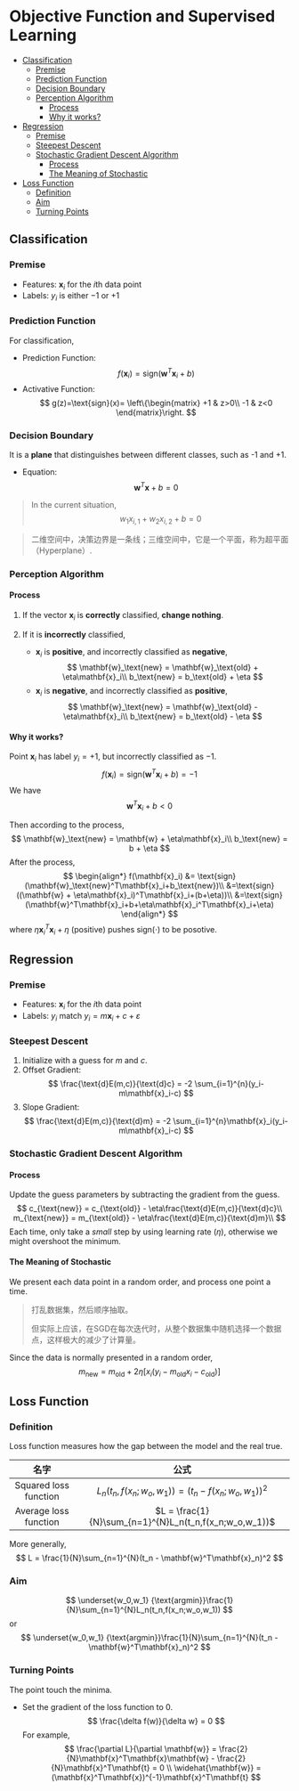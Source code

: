 # Objective Function and Supervised Learning
<!-- TOC -->
- [Classification](#classification)
  - [Premise](#premise)
  - [Prediction Function](#prediction-function)
  - [Decision Boundary](#decision-boundary)
  - [Perception Algorithm](#perception-algorithm)
    - [Process](#process)
    - [Why it works?](#why-it-works)
- [Regression](#regression)
  - [Premise](#premise-1)
  - [Steepest Descent](#steepest-descent)
  - [Stochastic Gradient Descent Algorithm](#stochastic-gradient-descent-algorithm)
    - [Process](#process-1)
    - [The Meaning of Stochastic](#the-meaning-of-stochastic)
- [Loss Function](#loss-function)
  - [Definition](#definition)
  - [Aim](#aim)
  - [Turning Points](#turning-points)
<!-- /TOC -->
## Classification
### Premise
* Features: $\mathbf{x}_i$ for the $i$th data point
* Labels: $y_i$ is either $-1$ or $+1$
### Prediction Function
For classification,
* Prediction Function:
$$
f(\mathbf{x}_i) = \text{sign}(\mathbf{w}^T\mathbf{x}_i+b)
$$
* Activative Function:
$$
g(z)=\text{sign}(x)=
\left\{\begin{matrix}
+1 & z>0\\
-1 &  z<0
\end{matrix}\right.
$$
### Decision Boundary
It is a **plane** that distinguishes between different classes, such as -1 and +1.
* Equation:
$$
\mathbf{w}^T\mathbf{x}+b=0
$$
> In the current situation,
> $$
> w_1x_{i,1}+w_2x_{i,2}+b=0
> $$

> 二维空间中，决策边界是一条线；三维空间中，它是一个平面，称为超平面（Hyperplane）.

### Perception Algorithm
#### Process
1. If the vector $\mathbf{x}_i$ is **correctly** classified, **change nothing**.

2. If it is **incorrectly** classified,
   * $\mathbf{x}_i$ is **positive**, and incorrectly classified as **negative**,
   $$
   \mathbf{w}_\text{new} = \mathbf{w}_\text{old} + \eta\mathbf{x}_i\\
   b_\text{new} = b_\text{old} + \eta
   $$
   * $\mathbf{x}_i$ is **negative**, and incorrectly classified as **positive**,
   $$
   \mathbf{w}_\text{new} = \mathbf{w}_\text{old} - \eta\mathbf{x}_i\\
   b_\text{new} = b_\text{old} - \eta
   $$
#### Why it works?
Point $\mathbf{x}_i$ has label $y_i=+1$, but incorrectly classified as $-1$.
$$
f(\mathbf{x}_i) = \text{sign}(\mathbf{w}^T\mathbf{x}_i+b) = -1
$$
We have
$$
\mathbf{w}^T\mathbf{x}_i+b < 0
$$

Then according to the process,
$$
\mathbf{w}_\text{new} = \mathbf{w} + \eta\mathbf{x}_i\\
b_\text{new} = b + \eta
$$
After the process,
$$
\begin{align*}
f(\mathbf{x}_i) &= \text{sign}(\mathbf{w}_\text{new}^T\mathbf{x}_i+b_\text{new})\\
&=\text{sign}((\mathbf{w} + \eta\mathbf{x}_i)^T\mathbf{x}_i+(b+\eta))\\
&=\text{sign}(\mathbf{w}^T\mathbf{x}_i+b+\eta\mathbf{x}_i^T\mathbf{x}_i+\eta)
\end{align*}
$$
where $\eta\mathbf{x}_i^T\mathbf{x}_i+\eta$ (positive) pushes $\text{sign}(\cdot)$ to be posotive.
## Regression
### Premise
* Features: $\mathbf{x}_i$ for the $i$th data point
* Labels: $y_i$ match $y_i=m\mathbf{x}_i+c+\varepsilon$
### Steepest Descent
1. Initialize with a guess for $m$ and $c$.
2. Offset Gradient:
$$
\frac{\text{d}E(m,c)}{\text{d}c} = -2 \sum_{i=1}^{n}(y_i-m\mathbf{x}_i-c)
$$
3. Slope Gradient:
$$
\frac{\text{d}E(m,c)}{\text{d}m} = -2 \sum_{i=1}^{n}\mathbf{x}_i(y_i-m\mathbf{x}_i-c)
$$
### Stochastic Gradient Descent Algorithm
#### Process
Update the guess parameters by subtracting the gradient from the guess.
$$
c_{\text{new}} = c_{\text{old}} - \eta\frac{\text{d}E(m,c)}{\text{d}c}\\
m_{\text{new}} = m_{\text{old}} - \eta\frac{\text{d}E(m,c)}{\text{d}m}\\
$$
Each time, only take a *small* step by using learning rate ($\eta$), otherwise we might overshoot the minimum.
#### The Meaning of Stochastic
We present each data point in a random order, and process one point a time.
> 打乱数据集，然后顺序抽取。
>
> 但实际上应该，在SGD在每次迭代时，从整个数据集中随机选择一个数据点，这样极大的减少了计算量。

Since the data is normally presented in a random order,
$$
m_{\text{new}} = m_{\text{old}} +2\eta[x_i(y_i-m_{\text{old}}x_i-c_{\text{old}})]
$$
## Loss Function
### Definition
Loss function measures how the gap between the model and the real true.

|         名字          |                          公式                          |
| :-------------------: | :----------------------------------------------------: |
| Squared loss function |  $L_n(t_n,f(x_n;w_o,w_1)) = (t_n - f(x_n;w_o,w_1))^2$  |
| Average loss function | $L = \frac{1}{N}\sum_{n=1}^{N}L_n(t_n,f(x_n;w_o,w_1))$ |

More generally,
$$
L = \frac{1}{N}\sum_{n=1}^{N}(t_n - \mathbf{w}^T\mathbf{x}_n)^2
$$
### Aim
$$
\underset{w_0,w_1} {\text{argmin}}\frac{1}{N}\sum_{n=1}^{N}L_n(t_n,f(x_n;w_o,w_1))
$$
or
$$
\underset{w_0,w_1} {\text{argmin}}\frac{1}{N}\sum_{n=1}^{N}(t_n - \mathbf{w}^T\mathbf{x}_n)^2
$$
### Turning Points
The point touch the minima.
* Set the gradient of the loss function to 0.
$$
\frac{\delta f(w)}{\delta w} = 0
$$
For example,
$$
\frac{\partial L}{\partial \mathbf{w}} = \frac{2}{N}\mathbf{x}^T\mathbf{x}\mathbf{w} - \frac{2}{N}\mathbf{x}^T\mathbf{t} = 0 \\
\widehat{\mathbf{w}} = (\mathbf{x}^T\mathbf{x})^{-1}\mathbf{x}^T\mathbf{t}
$$
